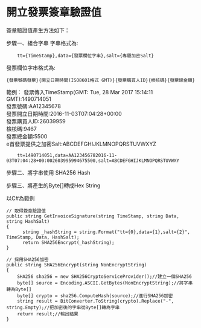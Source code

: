 # 開立發票簽章驗證值

簽章驗證值產生方法如下：

步驟一、組合字串
字串格式為:
```
    tt={TimeStamp},data={發票欄位字串},salt={專屬加密Salt}
```
發票欄位字串格式為:
```
{發票號碼發票}{開立日期時間(ISO8601格式 GMT)}{發票購買人ID}{檢核碼}{發票總金額}
```

範例：
發票傳入TimeStamp(GMT: Tue, 28 Mar 2017 15:14:11 GMT):1490714051<br/>
發票號碼:AA12345678<br/>
發票開立日期時間:2016-11-03T07:04:28+00:00<br/>
發票購買人ID:26039959<br/>
檢核碼:9467<br/>
發票總金額:5500<br/>
e首發票提供之加密Salt:ABCDEFGHIJKLMNOPQRSTUVWXYZ

```
    tt=1490714051,data=AA123456782016-11-03T07:04:28+00:002603995994675500,salt=ABCDEFGHIJKLMNOPQRSTUVWXY
```

步驟二、將字串使用 SHA256 Hash

步驟三、將產生的Byte[]轉成Hex String







以C#為範例
```cshap
// 取得簽章驗證值
public string GetInvoiceSignature(string TimeStamp, string Data, string HashSalt)
{
      string _hashString = string.Format("tt={0},data={1},salt={2}", TimeStamp, Data, HashSalt);
      return SHA256Encrypt(_hashString);
}

// 採用SHA256加密
public string SHA256Encrypt(string NonEncryptString)
{
    SHA256 sha256 = new SHA256CryptoServiceProvider();//建立一個SHA256
    byte[] source = Encoding.ASCII.GetBytes(NonEncryptString);//將字串轉為Byte[]
    byte[] crypto = sha256.ComputeHash(source);//進行SHA256加密
    string result = BitConverter.ToString(crypto).Replace("-", string.Empty);//把加密後的字串從Byte[]轉為字串
    return result;//輸出結果
}
```

